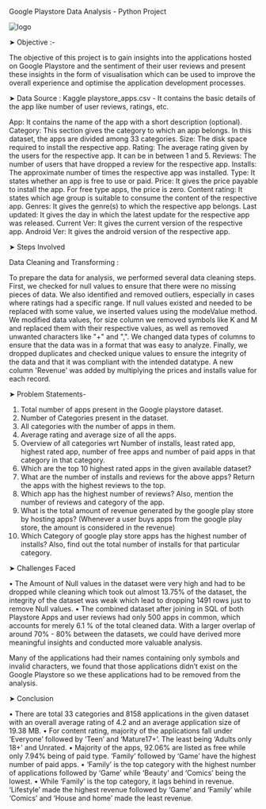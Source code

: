 Google Playstore Data Analysis - Python Project

![logo](https://github.com/kmohankar25/Python---Playstore-Analysis/assets/102423663/1c36e16d-99e6-4d0b-a182-3e4f8997b634)






➤ Objective :-

The objective of this project is to gain insights into the applications hosted on Google Playstore and the sentiment of their user reviews and present these insights in the form of visualisation which can be used to improve the overall experience and optimise the application development processes.

➤ Data Source : Kaggle
playstore_apps.csv - It contains the basic details of the app like number of user reviews, ratings, etc.

App: It contains the name of the app with a short description (optional).
Category: This section gives the category to which an app belongs. In this dataset, the apps are divided among 33 categories.
Size: The disk space required to install the respective app.
Rating: The average rating given by the users for the respective app. It can be in between 1 and 5.
Reviews: The number of users that have dropped a review for the respective app.
Installs: The approximate number of times the respective app was installed.
Type: It states whether an app is free to use or paid.
Price: It gives the price payable to install the app. For free type apps, the price is zero.
Content rating: It states which age group is suitable to consume the content of the respective app.
Genres: It gives the genre(s) to which the respective app belongs.
Last updated: It gives the day in which the latest update for the respective app was released.
Current Ver: It gives the current version of the respective app.
Android Ver: It gives the android version of the respective app.

➤ Steps Involved

Data Cleaning and Transforming :


To prepare the data for analysis, we performed several data cleaning steps. First, we checked for null values to ensure that there were no missing pieces of data. We also identified and removed outliers, especially in cases where ratings had a specific range. If null values existed and needed to be replaced with some value, we inserted values using the modeValue method. We modified data values, for size column we removed symbols like K and M and replaced them with their respective values, as well as removed unwanted characters like "+" and ",". We changed data types of columns to ensure that the data was in a format that was easy to analyze. Finally, we dropped duplicates and checked unique values to ensure the integrity of the data and that it was compliant with the intended datatype. A new column 'Revenue' was added by multiplying the prices and installs value for each record.

➤ Problem Statements-

1. Total number of apps present in the Google playstore dataset.
2. Number of Categories present in the dataset.
3. All categories with the number of apps in them.
4. Average rating and average size of all the apps.
5. Overview of all categories wrt Number of installs, least rated app, highest rated app, number of free apps and number of paid apps in that category in that category.
6. Which are the top 10 highest rated apps in the given available dataset?
7. What are the number of installs and reviews for the above apps? Return the apps with the highest reviews to the top.
8. Which app has the highest number of reviews? Also, mention the number of reviews and category of the app.
9. What is the total amount of revenue generated by the google play store by hosting apps? (Whenever a user buys apps from the google play store, the amount is considered in the revenue)
10. Which Category of google play store apps has the highest number of installs? Also, find out the total number of installs for that particular category.


➤ Challenges Faced 

• The Amount of Null values in the dataset were very high and had to be dropped while cleaning which took out almost 13.75% of the dataset, the integrity of the dataset was weak which lead to dropping 1491 rows just to remove Null values.
• The combined dataset after joining in SQL of both Playstore Apps and user reviews had only 500 apps in common, which accounts for merely 6.1 % of the total cleaned data. With a larger overlap of around 70% - 80% between the datasets, we could have derived more meaningful insights and conducted more valuable analysis.

 Many of the applications had their names containing only symbols and invalid characters, we found that those applications didn’t exist on the Google Playstore so we these applications had to be removed from the analysis.

➤ Conclusion

• There are total 33 categories and 8158 applications in the given dataset with an overall average rating of 4.2 and an average application size of 19.38 MB.
• For content rating, majority of the applications fall under ‘Everyone’ followed by ‘Teen’ and ‘Mature17+’. The least being ‘Adults only 18+’ and Unrated.
• Majority of the apps, 92.06% are listed as free while only 7.94% being of paid type. ‘Family’ followed by ‘Game’ have the highest number of paid apps.
• ‘Family’ is the top category with the highest number of applications followed by ‘Game’ while ‘Beauty’ and ‘Comics’ being the lowest.
• While ‘Family’ is the top category, it lags behind in revenue. ‘Lifestyle’ made the highest revenue followed by ‘Game’ and ‘Family’ while ‘Comics’ and ‘House and home’ made the least revenue.


























